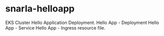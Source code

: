 # snarla-helloapp

EKS Cluster Hello Application Deployment.
Hello App - Deployment
Hello App - Service
Hello App - Ingress resource file.
